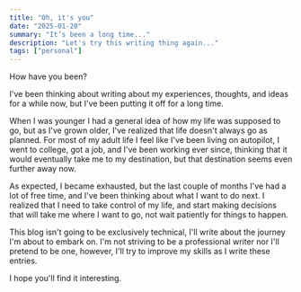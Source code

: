 ```yaml
---
title: "Oh, it's you"
date: "2025-01-20"
summary: "It’s been a long time..."
description: "Let's try this writing thing again..."
tags: ["personal"]
---
```


How have you been?

I've been thinking about writing about my experiences, thoughts, and ideas for a while now, but I've been putting it off for a long time.

When I was younger I had a general idea of how my life was supposed to go, but as I've grown older, I've realized that life doesn't always go as planned.
For most of my adult life I feel like I've been living on autopilot, I went to college, got a job, and I've been working ever since, thinking that it
would eventually take me to my destination, but that destination seems even further away now.

As expected, I became exhausted, but the last couple of months I've had a lot of free time, and I've been thinking about
what I want to do next. I realized that I need to take control of my life, and start making decisions that will take me where I want to go, not wait
patiently for things to happen.

This blog isn't going to be exclusively technical, I'll write about the journey I'm about to embark on. I'm not striving to be a professional writer
nor I'll pretend to be one, however, I'll try to improve my skills as I write these entries.

I hope you'll find it interesting.
